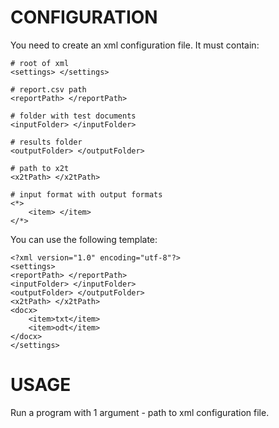 CONFIGURATION
=============

You need to create an xml configuration file. It must contain:

	# root of xml
	<settings> </settings>

	# report.csv path
	<reportPath> </reportPath>

	# folder with test documents
	<inputFolder> </inputFolder>

	# results folder
	<outputFolder> </outputFolder>

	# path to x2t
	<x2tPath> </x2tPath>

	# input format with output formats
	<*>
		<item> </item>
	</*>
	

You can use the following template:

	<?xml version="1.0" encoding="utf-8"?>
	<settings>
	<reportPath> </reportPath>
	<inputFolder> </inputFolder>
	<outputFolder> </outputFolder>
	<x2tPath> </x2tPath>
	<docx>
		<item>txt</item>
		<item>odt</item>
	</docx>
	</settings>

USAGE
=====

Run a program with 1 argument - path to xml configuration file.